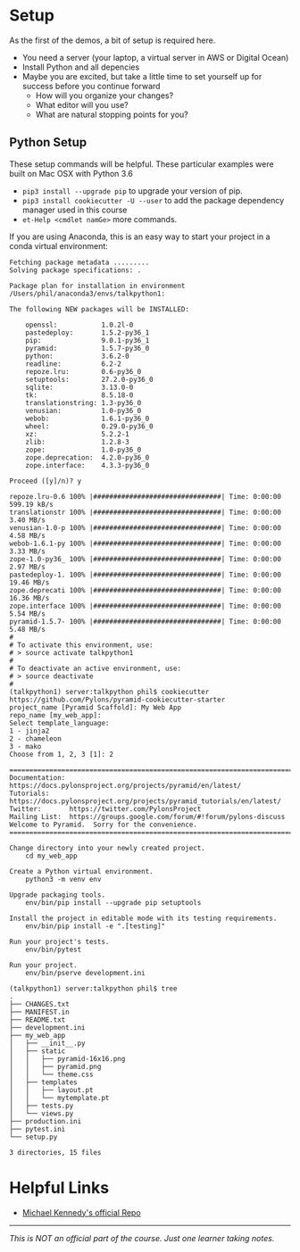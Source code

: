 # Setup

As the first of the demos, a bit of setup is required here.

* You need a server (your laptop, a virtual server in AWS or Digital Ocean)
* Install Python and all depencies
* Maybe you are excited, but take a little time to set yourself up for success before you continue forward
  * How will you organize your changes?
  * What editor will you use?
  * What are natural stopping points for you?
  
  
## Python Setup

These setup commands will be helpful.  These particular examples were built on Mac OSX with Python 3.6
* ```pip3 install --upgrade pip``` to upgrade your version of pip.
* ```pip3 install cookiecutter -U --user``` to add the package dependency manager used in this course
* ```et-Help <cmdlet namGe>``` more commands.



If you are using Anaconda, this is an easy way to start your project in a conda virtual environment:

```server:talkpython phil$ conda create --name talkpython1 pyramid
Fetching package metadata .........
Solving package specifications: .

Package plan for installation in environment /Users/phil/anaconda3/envs/talkpython1:

The following NEW packages will be INSTALLED:

    openssl:           1.0.2l-0     
    pastedeploy:       1.5.2-py36_1 
    pip:               9.0.1-py36_1 
    pyramid:           1.5.7-py36_0 
    python:            3.6.2-0      
    readline:          6.2-2        
    repoze.lru:        0.6-py36_0   
    setuptools:        27.2.0-py36_0
    sqlite:            3.13.0-0     
    tk:                8.5.18-0     
    translationstring: 1.3-py36_0   
    venusian:          1.0-py36_0   
    webob:             1.6.1-py36_0 
    wheel:             0.29.0-py36_0
    xz:                5.2.2-1      
    zlib:              1.2.8-3      
    zope:              1.0-py36_0   
    zope.deprecation:  4.2.0-py36_0 
    zope.interface:    4.3.3-py36_0 

Proceed ([y]/n)? y

repoze.lru-0.6 100% |################################| Time: 0:00:00 599.19 kB/s
translationstr 100% |################################| Time: 0:00:00   3.40 MB/s
venusian-1.0-p 100% |################################| Time: 0:00:00   4.58 MB/s
webob-1.6.1-py 100% |################################| Time: 0:00:00   3.33 MB/s
zope-1.0-py36_ 100% |################################| Time: 0:00:00   2.97 MB/s
pastedeploy-1. 100% |################################| Time: 0:00:00  19.46 MB/s
zope.deprecati 100% |################################| Time: 0:00:00  16.36 MB/s
zope.interface 100% |################################| Time: 0:00:00   5.54 MB/s
pyramid-1.5.7- 100% |################################| Time: 0:00:00   5.48 MB/s
#
# To activate this environment, use:
# > source activate talkpython1
#
# To deactivate an active environment, use:
# > source deactivate
#
(talkpython1) server:talkpython phil$ cookiecutter https://github.com/Pylons/pyramid-cookiecutter-starter
project_name [Pyramid Scaffold]: My Web App
repo_name [my_web_app]: 
Select template_language:
1 - jinja2
2 - chameleon
3 - mako
Choose from 1, 2, 3 [1]: 2

===============================================================================
Documentation: https://docs.pylonsproject.org/projects/pyramid/en/latest/
Tutorials:     https://docs.pylonsproject.org/projects/pyramid_tutorials/en/latest/
Twitter:       https://twitter.com/PylonsProject
Mailing List:  https://groups.google.com/forum/#!forum/pylons-discuss
Welcome to Pyramid.  Sorry for the convenience.
===============================================================================

Change directory into your newly created project.
    cd my_web_app

Create a Python virtual environment.
    python3 -m venv env

Upgrade packaging tools.
    env/bin/pip install --upgrade pip setuptools

Install the project in editable mode with its testing requirements.
    env/bin/pip install -e ".[testing]"

Run your project's tests.
    env/bin/pytest

Run your project.
    env/bin/pserve development.ini

(talkpython1) server:talkpython phil$ tree
.
├── CHANGES.txt
├── MANIFEST.in
├── README.txt
├── development.ini
├── my_web_app
│   ├── __init__.py
│   ├── static
│   │   ├── pyramid-16x16.png
│   │   ├── pyramid.png
│   │   └── theme.css
│   ├── templates
│   │   ├── layout.pt
│   │   └── mytemplate.pt
│   ├── tests.py
│   └── views.py
├── production.ini
├── pytest.ini
└── setup.py

3 directories, 15 files
```

# Helpful Links

* [Michael Kennedy's official Repo](https://github.com/mikeckennedy/python-for-entrepreneurs-course-demos.git)

---
_This is NOT an official part of the course.  Just one learner taking notes._
